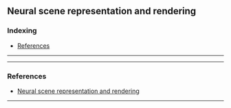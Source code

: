 ## Neural scene representation and rendering

### Indexing
- [References](#References)
---



---
### References
- [Neural scene representation and rendering](https://science.sciencemag.org/content/sci/360/6394/1204.full.pdf)
---
